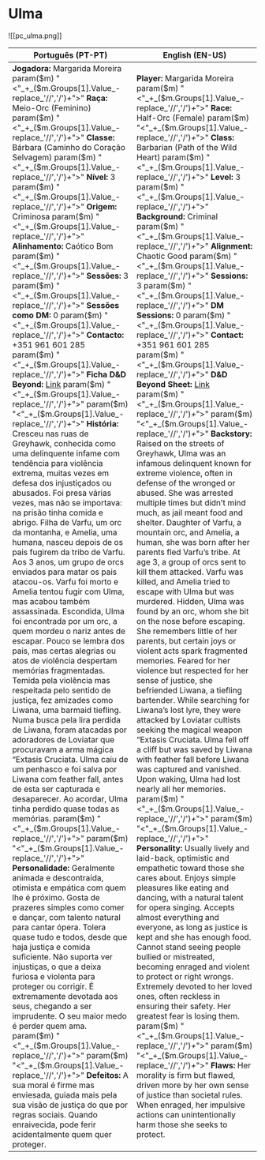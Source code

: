 # Ulma
![[pc_ulma.png]]

| Português (PT-PT)                                                                                                                                                                                                                                                                                                                                                                                                                                                                                                                                                                                                                                                                                                                                                                                                                                                                                                                                                                                                                                                                                                                                                                                                                                                                                                                                                                                                                                                                                                                                                                                                                                                                                                                                                                                                                                                                                                                                                                                                                                                                                                                                                      | English (EN-US)                                                                                                                                                                                                                                                                                                                                                                                                                                                                                                                                                                                                                                                                                                                                                                                                                                                                                                                                                                                                                                                                                                                                                                                                                                                                                                                                                                                                                                                                                                                                                                                                                                                                                                                                                                                                                                                                                                                                                                                                                                                                                                                                                                 |
| ---------------------------------------------------------------------------------------------------------------------------------------------------------------------------------------------------------------------------------------------------------------------------------------------------------------------------------------------------------------------------------------------------------------------------------------------------------------------------------------------------------------------------------------------------------------------------------------------------------------------------------------------------------------------------------------------------------------------------------------------------------------------------------------------------------------------------------------------------------------------------------------------------------------------------------------------------------------------------------------------------------------------------------------------------------------------------------------------------------------------------------------------------------------------------------------------------------------------------------------------------------------------------------------------------------------------------------------------------------------------------------------------------------------------------------------------------------------------------------------------------------------------------------------------------------------------------------------------------------------------------------------------------------------------------------------------------------------------------------------------------------------------------------------------------------------------------------------------------------------------------------------------------------------------------------------------------------------------------------------------------------------------------------------------------------------------------------------------------------------------------------------------------------------------- | ------------------------------------------------------------------------------------------------------------------------------------------------------------------------------------------------------------------------------------------------------------------------------------------------------------------------------------------------------------------------------------------------------------------------------------------------------------------------------------------------------------------------------------------------------------------------------------------------------------------------------------------------------------------------------------------------------------------------------------------------------------------------------------------------------------------------------------------------------------------------------------------------------------------------------------------------------------------------------------------------------------------------------------------------------------------------------------------------------------------------------------------------------------------------------------------------------------------------------------------------------------------------------------------------------------------------------------------------------------------------------------------------------------------------------------------------------------------------------------------------------------------------------------------------------------------------------------------------------------------------------------------------------------------------------------------------------------------------------------------------------------------------------------------------------------------------------------------------------------------------------------------------------------------------------------------------------------------------------------------------------------------------------------------------------------------------------------------------------------------------------------------------------------------------------- |
| **Jogadora:** Margarida Moreira param($m) "<"_+_($m.Groups[1].Value_-replace_'//','/')_+_">" **Raça:** Meio-Orc (Feminino) param($m) "<"_+_($m.Groups[1].Value_-replace_'//','/')_+_">" **Classe:** Bárbara (Caminho do Coração Selvagem) param($m) "<"_+_($m.Groups[1].Value_-replace_'//','/')_+_">" **Nível:** 3 param($m) "<"_+_($m.Groups[1].Value_-replace_'//','/')_+_">" **Origem:** Criminosa param($m) "<"_+_($m.Groups[1].Value_-replace_'//','/')_+_">" **Alinhamento:** Caótico Bom param($m) "<"_+_($m.Groups[1].Value_-replace_'//','/')_+_">" **Sessões:** 3 param($m) "<"_+_($m.Groups[1].Value_-replace_'//','/')_+_">" **Sessões como DM:** 0 param($m) "<"_+_($m.Groups[1].Value_-replace_'//','/')_+_">" **Contacto:** +351 961 601 285 param($m) "<"_+_($m.Groups[1].Value_-replace_'//','/')_+_">" **Ficha D&D Beyond:** [Link](https://www.dndbeyond.com/characters/146573550) param($m) "<"_+_($m.Groups[1].Value_-replace_'//','/')_+_">"  param($m) "<"_+_($m.Groups[1].Value_-replace_'//','/')_+_">" **História:** Cresceu nas ruas de Greyhawk, conhecida como uma delinquente infame com tendência para violência extrema, muitas vezes em defesa dos injustiçados ou abusados. Foi presa várias vezes, mas não se importava: na prisão tinha comida e abrigo. Filha de Varfu, um orc da montanha, e Amelia, uma humana, nasceu depois de os pais fugirem da tribo de Varfu. Aos 3 anos, um grupo de orcs enviados para matar os pais atacou-os. Varfu foi morto e Amelia tentou fugir com Ulma, mas acabou também assassinada. Escondida, Ulma foi encontrada por um orc, a quem mordeu o nariz antes de escapar. Pouco se lembra dos pais, mas certas alegrias ou atos de violência despertam memórias fragmentadas. Temida pela violência mas respeitada pelo sentido de justiça, fez amizades como Liwana, uma barmaid tiefling. Numa busca pela lira perdida de Liwana, foram atacadas por adoradores de Loviatar que procuravam a arma mágica “Extasis Cruciata. Ulma caiu de um penhasco e foi salva por Liwana com feather fall, antes de esta ser capturada e desaparecer. Ao acordar, Ulma tinha perdido quase todas as memórias. param($m) "<"_+_($m.Groups[1].Value_-replace_'//','/')_+_">"  param($m) "<"_+_($m.Groups[1].Value_-replace_'//','/')_+_">" **Personalidade:** Geralmente animada e descontraída, otimista e empática com quem lhe é próximo. Gosta de prazeres simples como comer e dançar, com talento natural para cantar ópera. Tolera quase tudo e todos, desde que haja justiça e comida suficiente. Não suporta ver injustiças, o que a deixa furiosa e violenta para proteger ou corrigir. É extremamente devotada aos seus, chegando a ser imprudente. O seu maior medo é perder quem ama. param($m) "<"_+_($m.Groups[1].Value_-replace_'//','/')_+_">"  param($m) "<"_+_($m.Groups[1].Value_-replace_'//','/')_+_">" **Defeitos:** A sua moral é firme mas enviesada, guiada mais pela sua visão de justiça do que por regras sociais. Quando enraivecida, pode ferir acidentalmente quem quer proteger. | **Player:** Margarida Moreira param($m) "<"_+_($m.Groups[1].Value_-replace_'//','/')_+_">" **Race:** Half-Orc (Female) param($m) "<"_+_($m.Groups[1].Value_-replace_'//','/')_+_">" **Class:** Barbarian (Path of the Wild Heart) param($m) "<"_+_($m.Groups[1].Value_-replace_'//','/')_+_">" **Level:** 3 param($m) "<"_+_($m.Groups[1].Value_-replace_'//','/')_+_">" **Background:** Criminal param($m) "<"_+_($m.Groups[1].Value_-replace_'//','/')_+_">" **Alignment:** Chaotic Good param($m) "<"_+_($m.Groups[1].Value_-replace_'//','/')_+_">" **Sessions:** 3 param($m) "<"_+_($m.Groups[1].Value_-replace_'//','/')_+_">" **DM Sessions:** 0 param($m) "<"_+_($m.Groups[1].Value_-replace_'//','/')_+_">" **Contact:** +351 961 601 285 param($m) "<"_+_($m.Groups[1].Value_-replace_'//','/')_+_">" **D&D Beyond Sheet:** [Link](https://www.dndbeyond.com/characters/146573550) param($m) "<"_+_($m.Groups[1].Value_-replace_'//','/')_+_">"  param($m) "<"_+_($m.Groups[1].Value_-replace_'//','/')_+_">" **Backstory:** Raised on the streets of Greyhawk, Ulma was an infamous delinquent known for extreme violence, often in defense of the wronged or abused. She was arrested multiple times but didn’t mind much, as jail meant food and shelter. Daughter of Varfu, a mountain orc, and Amelia, a human, she was born after her parents fled Varfu’s tribe. At age 3, a group of orcs sent to kill them attacked. Varfu was killed, and Amelia tried to escape with Ulma but was murdered. Hidden, Ulma was found by an orc, whom she bit on the nose before escaping. She remembers little of her parents, but certain joys or violent acts spark fragmented memories. Feared for her violence but respected for her sense of justice, she befriended Liwana, a tiefling bartender. While searching for Liwana’s lost lyre, they were attacked by Loviatar cultists seeking the magical weapon “Extasis Cruciata. Ulma fell off a cliff but was saved by Liwana with feather fall before Liwana was captured and vanished. Upon waking, Ulma had lost nearly all her memories. param($m) "<"_+_($m.Groups[1].Value_-replace_'//','/')_+_">"  param($m) "<"_+_($m.Groups[1].Value_-replace_'//','/')_+_">" **Personality:** Usually lively and laid-back, optimistic and empathetic toward those she cares about. Enjoys simple pleasures like eating and dancing, with a natural talent for opera singing. Accepts almost everything and everyone, as long as justice is kept and she has enough food. Cannot stand seeing people bullied or mistreated, becoming enraged and violent to protect or right wrongs. Extremely devoted to her loved ones, often reckless in ensuring their safety. Her greatest fear is losing them. param($m) "<"_+_($m.Groups[1].Value_-replace_'//','/')_+_">"  param($m) "<"_+_($m.Groups[1].Value_-replace_'//','/')_+_">" **Flaws:** Her morality is firm but flawed, driven more by her own sense of justice than societal rules. When enraged, her impulsive actions can unintentionally harm those she seeks to protect. |

























